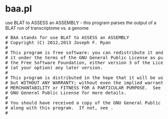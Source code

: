 baa.pl
======

use BLAT to ASSESS an ASSEMBLY - this program parses the output of a BLAT run of transcriptome vs. a genome

<pre># BAA stands for use BLAT to ASSESS an ASSEMBLY
# Copyright (C) 2012,2013 Joseph F. Ryan
#
# This program is free software: you can redistribute it and/or modify
# it under the terms of the GNU General Public License as published by
# the Free Software Foundation, either version 3 of the License, or
# (at your option) any later version.
#
# This program is distributed in the hope that it will be useful,
# but WITHOUT ANY WARRANTY; without even the implied warranty of
# MERCHANTABILITY or FITNESS FOR A PARTICULAR PURPOSE.  See the
# GNU General Public License for more details.
#
# You should have received a copy of the GNU General Public License
# along with this program.  If not, see <http://www.gnu.org/licenses/>.
#
</pre>
